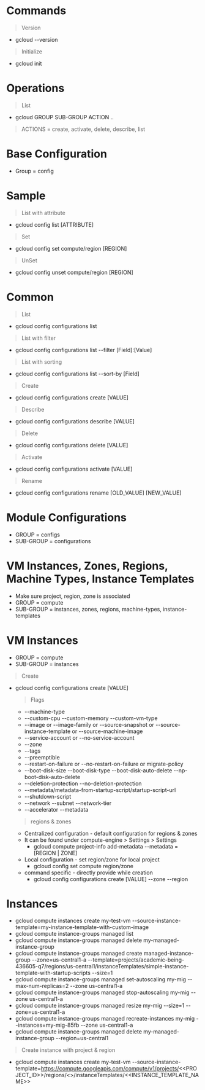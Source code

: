 # Commands

> Version
- gcloud --version

> Initialize
- gcloud init

# Operations
> List
- gcloud GROUP SUB-GROUP ACTION ..

> ACTIONS = create, activate, delete, describe, list

# Base Configuration
- Group = config

# Sample 
> List with attribute
- gcloud config list [ATTRIBUTE]

> Set
- gcloud config set compute/region [REGION]

> UnSet
- gcloud config unset compute/region [REGION]

# Common
> List
- gcloud config configurations list

> List with filter
- gcloud config configurations list --filter [Field]:[Value]

> List with sorting
- gcloud config configurations list --sort-by [Field]
    
> Create
- gcloud config configurations create [VALUE]

> Describe
- gcloud config configurations describe [VALUE]

> Delete
- gcloud config configurations delete [VALUE]

> Activate
- gcloud config configurations activate [VALUE]

> Rename
- gcloud config configurations rename [OLD_VALUE] [NEW_VALUE]

# Module Configurations
  - GROUP = configs
  - SUB-GROUP = configurations

# VM Instances, Zones, Regions, Machine Types, Instance Templates
- Make sure project, region, zone is associated
- GROUP = compute
- SUB-GROUP = instances, zones, regions, machine-types, instance-templates

# VM Instances
- GROUP = compute
- SUB-GROUP = instances

> Create
- gcloud config configurations create [VALUE]

  > Flags
  - --machine-type
  - --custom-cpu --custom-memory --custom-vm-type
  - --image or --image-family or --source-snapshot or --source-instance-template or --source-machine-image
  - --service-account or --no-service-account
  - --zone
  - --tags
  - --preemptible
  - --restart-on-failure or --no-restart-on-failure or migrate-policy
  - --boot-disk-size --boot-disk-type --boot-disk-auto-delete  --np-boot-disk-auto-delete
  - --deletion-protection --no-deletion-protection
  - --metadata/metadata-from-startup-script/startup-script-url
  - --shutdown-script
  - --network --subnet --network-tier
  - --accelerator --metadata
 
  > regions & zones
  - Centralized configuration - default configuration for regions & zones
  - It can be found under compute-engine > Settings > Settings
      - gcloud compute project-info add-metadata --metadata = [REGION | ZONE]
  - Local configuration - set region/zone for local project
      - gcloud config set compute region/zone
  - command specific - directly provide while creation
      - gcloud config configurations create [VALUE] --zone --region

# Instances
- gcloud compute instances create my-test-vm --source-instance-template=my-instance-template-with-custom-image
- gcloud compute instance-groups managed list
- gcloud compute instance-groups managed delete my-managed-instance-group
- gcloud compute instance-groups managed create managed-instance-group --zone=us-central1-a  --template=projects/academic-being-436605-q7/regions/us-central1/instanceTemplates/simple-instance-template-with-startup-scripts --size=1
- gcloud compute instance-groups managed set-autoscaling my-mig --max-num-replicas=2 --zone us-central1-a
- gcloud compute instance-groups managed stop-autoscaling my-mig --zone us-central1-a
- gcloud compute instance-groups managed resize my-mig --size=1 --zone=us-central1-a
- gcloud compute instance-groups managed recreate-instances my-mig --instances=my-mig-85fb --zone us-central1-a
- gcloud compute instance-groups managed delete my-managed-instance-group --region=us-central1

> Create instance with project & region
- gcloud compute instances create my-test-vm --source-instance-template=https://compute.googleapis.com/compute/v1/projects/<<PROJECT_ID>>/regions/<<REGION>>/instanceTemplates/<<INSTANCE_TEMPLATE_NAME>>
